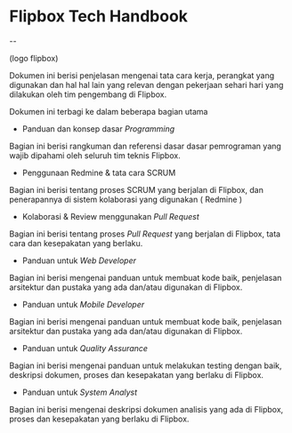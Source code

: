 # Flipbox Tech Handbook
--

(logo flipbox)

Dokumen ini berisi penjelasan mengenai tata cara kerja, perangkat yang digunakan dan hal hal lain yang relevan dengan pekerjaan sehari hari yang dilakukan oleh tim pengembang di Flipbox. 

Dokumen ini terbagi ke dalam beberapa bagian utama

- Panduan dan konsep dasar _Programming_

Bagian ini berisi rangkuman dan referensi dasar dasar pemrograman yang wajib dipahami oleh seluruh tim teknis Flipbox.

- Penggunaan Redmine & tata cara SCRUM

Bagian ini berisi tentang proses SCRUM yang berjalan di Flipbox, dan penerapannya di sistem kolaborasi yang digunakan ( Redmine )

- Kolaborasi & Review menggunakan _Pull Request_

Bagian ini berisi tentang proses _Pull Request_ yang berjalan di Flipbox, tata cara dan kesepakatan yang berlaku.

- Panduan untuk _Web Developer_

Bagian ini berisi mengenai panduan untuk membuat kode baik, penjelasan arsitektur dan pustaka yang ada dan/atau digunakan di Flipbox.

- Panduan untuk _Mobile Developer_

Bagian ini berisi mengenai panduan untuk membuat kode baik, penjelasan arsitektur dan pustaka yang ada dan/atau digunakan di Flipbox.

- Panduan untuk _Quality Assurance_

Bagian ini berisi mengenai panduan untuk melakukan testing dengan baik, deskripsi dokumen, proses dan kesepakatan yang berlaku di Flipbox.

- Panduan untuk _System Analyst_

Bagian ini berisi mengenai deskripsi dokumen analisis yang ada di Flipbox, proses dan kesepakatan yang berlaku di Flipbox.